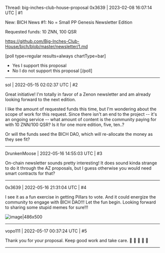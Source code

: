 Thread: big-inches-club-house-proposal
0x3639 | 2023-02-08 16:07:14 UTC | #1

New: BICH News #1: No = Small PP
Genesis Newsletter Edition

Requested funds:
10 ZNN, 100 QSR

https://github.com/Big-Inches-Club-House/bich/blob/master/newsletter/1.md

[poll type=regular results=always chartType=bar]
* Yes I support this proposal
* No I do not support this proposal
[/poll]

-------------------------

sol | 2022-05-15 02:02:37 UTC | #2

Great initiative! I'm totally in favor of a Zenon newsletter and am already looking forward to the next edition.

I like the amount of requested funds this time, but I'm wondering about the scope of work for this request. Since there isn't an end to the project -- it's an ongoing service -- what amount of content is the community paying for with 10 ZNN/100 QSR? Is it for one more edition, five, ten..?

Or will the funds seed the BICH DAO, which will re-allocate the money as they see fit?

-------------------------

DrunkenMoose | 2022-05-16 14:55:03 UTC | #3

On-chain newsletter sounds pretty interesting! It does sound kinda strange to do it through the AZ proposals, but I guess otherwise you would need smart contracts for that?

-------------------------

0x3639 | 2022-05-16 21:31:04 UTC | #4

I see it as a fun exercise in getting Pillars to vote.  And it could energize the community to engage with BICH DAO!!!  Let the fun begin.  Looking forward to sharing some stupid memes for sure!!!

![image|486x500](upload://j3AlARa9wUscoGdrAYQ2DymKtrU.jpeg)

-------------------------

vopo111 | 2022-05-17 00:37:24 UTC | #5

Thank you for your proposal. Keep good work and take care.
:pray: :pray: :pray: :pray: :pray:

-------------------------

